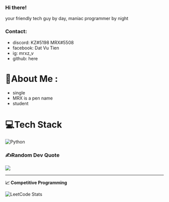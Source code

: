 
### Hi there!
your friendly tech guy by day, maniac programmer by night

### Contact:
- discord: KZ#5198  MRX#5508
- facebook: Dat Vu Tien
- ig: mrxz_v
- github: here

# 💫About Me :
- single
- MRX is a pen name
- student

# 💻Tech Stack
![Python](https://img.shields.io/badge/python-3670A0?style=for-the-badge&logo=python&logoColor=ffdd54)


### ✍️Random Dev Quote
![](https://quotes-github-readme.vercel.app/api?type=horizontal&theme=dark)

---





<b>&#128200; Competitive Programming</b>






![LeetCode Stats](https://leetcard.jacoblin.cool/MRXz194?theme=unicorn&font=Maven%20Pro&ext=activity)
